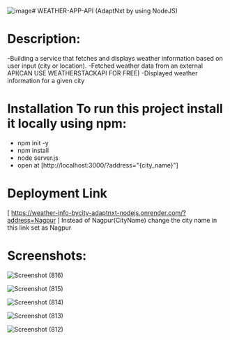 ![image](https://github.com/user-attachments/assets/31ce24fb-93d6-4bf3-a5ca-172c034c8d9c)# WEATHER-APP-API (AdaptNxt by using NodeJS)

# Description:
-Building a service that fetches and displays weather information based on user input (city or location).
-Fetched weather data from an external API(CAN USE WEATHERSTACKAPI FOR FREE)
-Displayed weather information for a given city


# Installation To run this project install it locally using npm:
  - npm init -y
  - npm install
  - node server.js
  - open at [http://localhost:3000/?address="{city_name}"]

# Deployment Link
[ https://weather-info-bycity-adaptnxt-nodejs.onrender.com/?address=Nagpur ]
Instead of Nagpur(CityName) change the city name in this link set as Nagpur


# Screenshots:
![Screenshot (816)](https://github.com/user-attachments/assets/0795f8ff-f9bc-470e-a520-c4ec7a0370b8)

![Screenshot (815)](https://github.com/user-attachments/assets/50b984b7-e7c8-4cc3-97ca-ff9aff0fd1f8)

![Screenshot (814)](https://github.com/user-attachments/assets/d70b8d17-d403-4e09-aeb0-a285cba62975)

![Screenshot (813)](https://github.com/user-attachments/assets/23e9db83-b64f-4d89-b0fa-f04252b843d9)

![Screenshot (812)](https://github.com/user-attachments/assets/fe3181a4-fdbc-477d-af92-c67dffb2709c)
